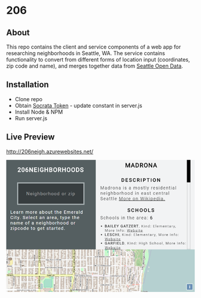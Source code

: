 
# 206 

## About
This repo contains the client and service components of a web app for researching neighborhoods in Seattle, WA. The service contains functionality to convert from different forms of location input (coordinates, zip code and name), and merges together data from [Seattle Open Data](https://data.seattle.gov/). 

## Installation
* Clone repo 
* Obtain [Socrata Token](https://dev.socrata.com/) - update constant in server.js 
* Install Node & NPM
* Run server.js

## Live Preview
http://206neigh.azurewebsites.net/

![alt text](/screenshot.png "Screenshot")
